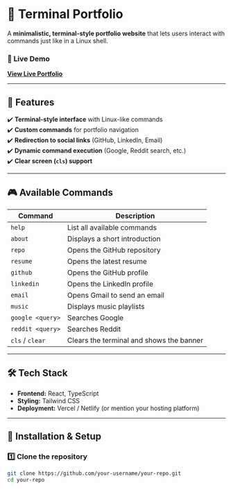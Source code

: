 # 🚀 Terminal Portfolio  

A **minimalistic, terminal-style portfolio website** that lets users interact with commands just like in a Linux shell.  

### 🔗 Live Demo  
[**View Live Portfolio**](https://your-deployed-url.com)  

---

## 📜 Features  
✔️ **Terminal-style interface** with Linux-like commands  
✔️ **Custom commands** for portfolio navigation  
✔️ **Redirection to social links** (GitHub, LinkedIn, Email)  
✔️ **Dynamic command execution** (Google, Reddit search, etc.)  
✔️ **Clear screen (`cls`) support**  

---

## 🎮 Available Commands  

| Command      | Description |
|-------------|------------|
| `help`      | List all available commands |
| `about`     | Displays a short introduction |
| `repo`      | Opens the GitHub repository |
| `resume`    | Opens the latest resume |
| `github`    | Opens the GitHub profile |
| `linkedin`  | Opens the LinkedIn profile |
| `email`     | Opens Gmail to send an email |
| `music`     | Displays music playlists |
| `google <query>` | Searches Google |
| `reddit <query>` | Searches Reddit |
| `cls` / `clear` | Clears the terminal and shows the banner |

---

## 🛠️ Tech Stack  
- **Frontend:** React, TypeScript  
- **Styling:** Tailwind CSS  
- **Deployment:** Vercel / Netlify (or mention your hosting platform)  

---

## 🚀 Installation & Setup  

### 1️⃣ Clone the repository  
```bash
git clone https://github.com/your-username/your-repo.git
cd your-repo

